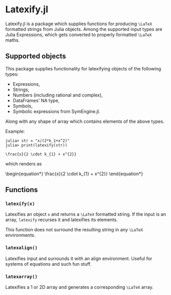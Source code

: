 # Latexify.jl

Latexify.jl is a package which supplies functions for producing ``\LaTeX`` formatted strings from Julia objects. Among the supported input types are Julia Expressions, which gets converted to properly formatted ``\LaTeX`` maths.

## Supported objects
This package supplies functionality for latexifying objects of the following types:

- Expressions,
- Strings,
- Numbers (including rational and complex),
- DataFrames' NA type,
- Symbols,
- Symbolic expressions from SymEngine.jl.

Along with any shape of array which contains elements of the above types.

Example:
```julia-repl
julia> str = "x/(2*k_1+x^2)"
julia> print(latexify(str))

\frac{x}{2 \cdot k_{1} + x^{2}}
```

which renders as

\begin{equation\*}
\frac{x}{2 \cdot k_{1} + x^{2}}
\end{equation\*}

## Functions

### `latexify(x)`

Latexifies an object `x` and returns a ``\LaTeX`` formatted string.
If the input is an array, `latexify` recurses it and latexifies its elements.

This function does not surround the resulting string in any ``\LaTeX`` environments.

### `latexalign()`
Latexifies input and surrounds it with an align environment. Useful for systems of equations and such fun stuff.

### `latexarray()`
Latexifies a 1 or 2D array and generates a corresponding ``\LaTeX`` array.
